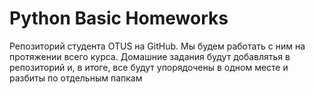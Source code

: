 # Python Basic Homeworks

Репозиторий студента OTUS на GitHub. Мы будем работать с ним на протяжении всего курса.
Домашние задания будут добавлятья в репозиторий и, в итоге, все будут упорядочены в одном месте и разбиты по отдельным папкам